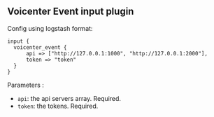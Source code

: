 Voicenter Event input plugin
---

Config using logstash format:
````
input {
  voicenter_event {
      api => ["http://127.0.0.1:1000", "http://127.0.0.1:2000"],
      token => "token"
  }
}
````

Parameters :
* ``api``: the api servers array. Required.
* ``token``: the tokens. Required.
